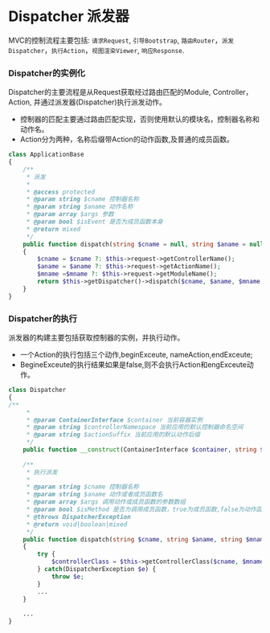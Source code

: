 Dispatcher 派发器
====

MVC的控制流程主要包括: `请求Request`, `引导Bootstrap`, `路由Router`，`派发Dispatcher`，`执行Action`，`视图渲染Viewer`, `响应Response`.


### Dispatcher的实例化

Dispatcher的主要流程是从Request获取经过路由匹配的Module, Controller，Action, 并通过派发器(Dispatcher)执行派发动作。   
* 控制器的匹配主要通过路由匹配实现，否则使用默认的模块名，控制器名称和动作名。   
* Action分为两种，名称后缀带Action的动作函数,及普通的成员函数。   

```php
class ApplicationBase
{
    /**
     * 派发
     *
     * @access protected
     * @param string $cname 控制器名称
     * @param string $aname 动作名称
     * @param array $args 参数
     * @param bool $isEvent 是否为成员函数本身
     * @return mixed
     */
    public function dispatch(string $cname = null, string $aname = null, string $mname = null, array $args = [], bool $isMethod = false)
    {
        $cname = $cname ?: $this->request->getControllerName();
        $aname = $aname ?: $this->request->getActionName();
        $mname =$mname ?: $this->request->getModuleName();
        return $this->getDispatcher()->dispatch($cname, $aname, $mname, $args, $isMethod);
    }
}
```

### Dispatcher的执行
派发器的构建主要包括获取控制器的实例，并执行动作。   
* 一个Action的执行包括三个动作,beginExceute, nameAction,endExceute;   
* BegineExceute的执行结果如果是false,则不会执行Action和engExceute动作。  

```php
class Dispatcher
{
/**
     * 
     * @param ContainerInterface $container 当前容器实例
     * @param string $controllerNamespace 当前应用的默认控制器命名空间
     * @param string $actionSuffix 当前应用的默认动作后缀
     */
    public function __construct(ContainerInterface $container, string $controllerNamespace = '', string $actionSuffix = '');
    
    /**
     * 执行派发
     *
     * @param string $cname 控制器名称
     * @param string $aname 动作或者成员函数名
     * @param array $args 调用动作或成员函数的参数数组
     * @param bool $isMethod 是否为调用成员函数，true为成员函数,false为动作函数
     * @throws DispatcherException
     * @return void|boolean|mixed
     */
    public function dispatch(string $cname, string $aname, string $mname = null, array $args = [], bool $isMethod = false)
    {   
        try {
            $controllerClass = $this->getControllerClass($cname, $mname);
        } catch(DispatcherException $e) {
            throw $e;
        }
        ...
    }
    
    ...
}
```

